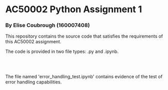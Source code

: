 # AC50002 Python Assignment 1
### By Elise Coubrough (160007408)

This repository contains the source code that satisfies the requirements of this AC50002 assignment. 

The code is provided in two file types: .py and .ipynb.

<br/>
<br/>

The file named 'error_handling_test.ipynb' contains evidence of the test of error handling capabilities.
